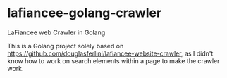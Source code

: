 # lafiancee-golang-crawler

LaFiancee web Crawler in Golang

This is a Golang project solely based on <https://github.com/douglasferlini/lafiancee-website-crawler>, as I didn't know how to work on search elements within a page to make the crawler work.
